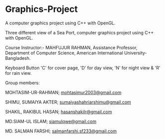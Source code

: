 # Graphics-Project
A computer graphics project using C++ with OpenGL.


Three different view of a Sea Port, computer graphics project using C++ with OpenGL.

Course Instructor:-  MAHFUJUR RAHMAN, 
Assistance Professor, Department of Computer Science, 
American International University-Bangladesh.



Keyboard Button 'C' for cover page, 'D' for day view, 'N' for night view & 'R' for rain view. 


Group members:

MOHTASIM-UR-RAHMAN; mohtasimur2003@gmail.com

SHIMU, SUMAIYA AKTER;  sumaiyashahriarshimu@gmail.com

SHAKIL, RAKIBUL HASAN; hasanshakilr@gmail.com

MD.SIAM-UL ISLAM; siamulqwe@gmail.com

MD. SALMAN FARSHI; salmanfarshi.sf233@gmail.com
